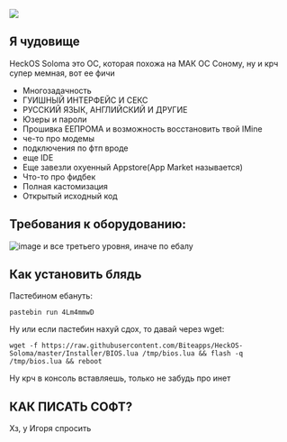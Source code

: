 ![](https://i.imgur.com/Ki5bX0I.gif)


## Я чудовище

HeckOS Soloma это ОС, которая похожа на МАК ОС Соному, ну и крч супер мемная, вот ее фичи

-   Многозадачность
-   ГУИШНЫЙ ИНТЕРФЕЙС И СЕКС
-   РУССКИЙ ЯЗЫК, АНГЛИЙСКИЙ И ДРУГИЕ
-   Юзеры и пароли
-   Прошивка ЕЕПРОМА и возможность восстановить твой IMine
-   че-то про модемы
-   подключения по фтп вроде
-   еще IDE
-   Еще завезли охуенный Appstore(App Market называется)
-   Что-то про фидбек
-   Полная кастомизация
-   Открытый исходный код
  ## Требования к оборудованию:

  ![image](https://github.com/Biteapps/HeckOS-Soloma/assets/83592338/16e6007d-7d2f-4847-9e6d-71c3f50e1357)
и все третьего уровня, иначе по ебалу

## Как установить блядь

Пастебином ебануть:

	pastebin run 4Lm4mmwD

Ну или если пастебин нахуй сдох, то давай через wget:

	wget -f https://raw.githubusercontent.com/Biteapps/HeckOS-Soloma/master/Installer/BIOS.lua /tmp/bios.lua && flash -q /tmp/bios.lua && reboot

Ну крч в консоль вставляешь, только не забудь про инет

## КАК ПИСАТЬ СОФТ?

Хз, у Игоря спросить
